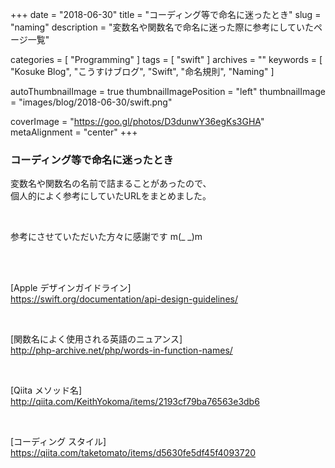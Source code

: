 +++
date = "2018-06-30"
title = "コーディング等で命名に迷ったとき"
slug = "naming"
description = "変数名や関数名で命名に迷った際に参考にしていたページ一覧"

categories = [
	"Programming"
]
tags = [
	"swift"
]
archives = ""
keywords = [
	"Kosuke Blog",
	"こうすけブログ",
	"Swift",
	"命名規則",
	"Naming"
]

autoThumbnailImage = true
thumbnailImagePosition = "left"
thumbnailImage = "images/blog/2018-06-30/swift.png"

coverImage = "https://goo.gl/photos/D3dunwY36egKs3GHA"
metaAlignment = "center"
+++

### コーディング等で命名に迷ったとき


変数名や関数名の名前で詰まることがあったので、  
個人的によく参考にしていたURLをまとめました。

<br>

参考にさせていただいた方々に感謝です m(_ _)m

<br>

<br>

[Apple デザインガイドライン]  
https://swift.org/documentation/api-design-guidelines/

<br>

[関数名によく使用される英語のニュアンス]  
http://php-archive.net/php/words-in-function-names/

<br>

[Qiita メソッド名]  
http://qiita.com/KeithYokoma/items/2193cf79ba76563e3db6

<br>

[コーディング スタイル]  
https://qiita.com/taketomato/items/d5630fe5df45f4093720

<br>

<script async src="//pagead2.googlesyndication.com/pagead/js/adsbygoogle.js"></script>
<!-- BlogAdsense_Bottom -->
<ins class="adsbygoogle"
     style="display:block"
     data-ad-client="ca-pub-9828180917254396"
     data-ad-slot="9212002313"
     data-ad-format="auto"></ins>
<script>
(adsbygoogle = window.adsbygoogle || []).push({});
</script>